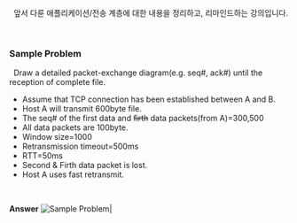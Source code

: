 &nbsp;&nbsp;앞서 다룬 애플리케이션/전송 계층에 대한 내용을 정리하고, 리마인드하는 강의입니다.

<br>

### Sample Problem

&nbsp;&nbsp;Draw a detailed packet-exchange diagram(e.g. seq#, ack#) until the reception of complete file.

- Assume that TCP connection has been established between A and B.
- Host A will transmit 600byte file.
- The seq# of the first data and ~~firth~~ data packets(from A)=300,500
- All data packets are 100byte.
- Window size=1000
- Retransmission timeout=500ms
- RTT=50ms
- Second & Firth data packet is lost.
- Host A uses fast retransmit.

<br>

**Answer**
![Sample Problem|](sampleProblem.jpeg)
